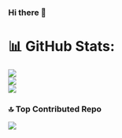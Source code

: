 ### Hi there 👋

<!--
**marcosviniciuscl/marcosviniciuscl** is a ✨ _special_ ✨ repository because its `README.md` (this file) appears on your GitHub profile.

Here are some ideas to get you started:

- 🔭 I’m currently working on ...
- 🌱 I’m currently learning ...
- 👯 I’m looking to collaborate on ...
- 🤔 I’m looking for help with ...
- 💬 Ask me about ...
- 📫 How to reach me: ...
- 😄 Pronouns: ...
- ⚡ Fun fact: ...
-->
# 📊 GitHub Stats:
![](https://github-readme-stats.vercel.app/api?username=marcosviniciuscl&theme=dracula&hide_border=false&include_all_commits=true&count_private=true)<br/>
![](https://github-readme-streak-stats.herokuapp.com/?user=marcosviniciuscl&theme=dracula&hide_border=false)<br/>
![](https://github-readme-stats.vercel.app/api/top-langs/?username=marcosviniciuscl&theme=dracula&hide_border=false&include_all_commits=true&count_private=true&layout=compact)

### 🔝 Top Contributed Repo
![](https://github-contributor-stats.vercel.app/api?username=marcosviniciuscl&limit=5&theme=dracula&combine_all_yearly_contributions=true)

<!-- Proudly created with GPRM ( https://gprm.itsvg.in ) -->
